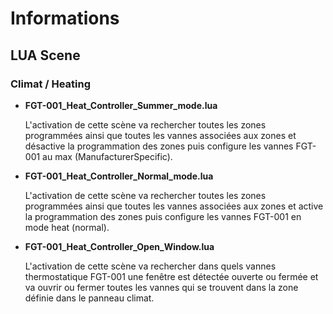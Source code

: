 # Informations
## LUA Scene
### Climat / Heating
- **FGT-001_Heat_Controller_Summer_mode.lua**

   L'activation de cette scène va rechercher toutes les zones programmées ainsi que 
   toutes les vannes associées aux zones et désactive la programmation des zones puis
   configure les vannes FGT-001 au max (ManufacturerSpecific).

- **FGT-001_Heat_Controller_Normal_mode.lua**

   L'activation de cette scène va rechercher toutes les zones programmées ainsi que
   toutes les vannes associées aux zones et active la programmation des zones puis
   configure les vannes FGT-001 en mode heat (normal).

- **FGT-001_Heat_Controller_Open_Window.lua**

   L'activation de cette scène va rechercher dans quels vannes thermostatique FGT-001
   une fenêtre est détectée ouverte ou fermée et va ouvrir ou fermer toutes les vannes
   qui se trouvent dans la zone définie dans le panneau climat.

